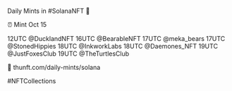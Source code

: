 Daily Mints in #SolanaNFT 🚀

⏰ Mint Oct 15

12UTC @DucklandNFT
16UTC @BearableNFT
17UTC @meka_bears
17UTC @StonedHippies
18UTC @InkworkLabs
18UTC @Daemones_NFT
19UTC @JustFoxesClub
19UTC @TheTurtlesClub

🔗 thunft.com/daily-mints/solana

#NFTCollections